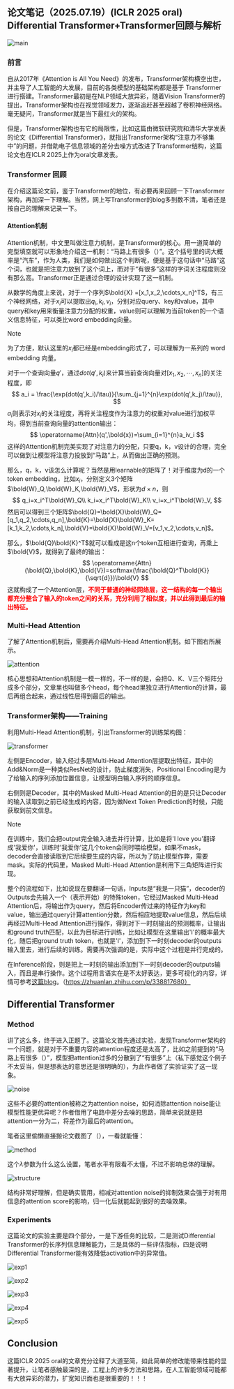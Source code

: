## 论文笔记（2025.07.19）(ICLR 2025 oral) Differential Transformer+Transformer回顾与解析

![main](images/2025-07-19-Differential%20Transformer/main.png)

### 前言

自从2017年《Attention is All You Need》的发布，Transformer架构横空出世，并主导了人工智能的大发展，目前的各类模型的基础架构都是基于 Transformer 进行搭建。Transformer最初是在NLP领域大放异彩，随着Vision Transformer的提出，Transformer架构也在视觉领域发力，逐渐追赶甚至超越了卷积神经网络。毫无疑问，Transformer就是当下最红火的架构。

但是，Transformer架构也有它的局限性，比如这篇由微软研究院和清华大学发表的论文《Differential Transformer》，就指出Transformer架构“注意力不够集中”的问题，并借助电子信息领域的差分去噪方式改进了Transformer结构，这篇论文也在ICLR 2025上作为oral文章发表。

### Transformer 回顾

在介绍这篇论文前，鉴于Transformer的地位，有必要再来回顾一下Transformer架构，再加深一下理解。当然，网上写Transformer的blog多到数不清，笔者还是按自己的理解来记录一下。

#### Attention机制

Attention机制，中文里叫做注意力机制，是Transformer的核心。用一道简单的完型填空就可以形象地介绍这一机制：“马路上有很多（）”。这个括号里的词大概率是“汽车”，作为人类，我们是如何做出这个判断呢，便是基于这句话中“马路”这个词，也就是把注意力放到了这个词上，而对于“有很多”这样的字词关注程度则没有那么高。Transformer正是通过合理的设计实现了这一机制。



从数学的角度上来说，对于一个序列$\bold{X} =[x_1,x_2,\cdots,x_n]^T$，有三个神经网络，对于$x_i$可以提取出$q_i,k_i,v_i$，分别对应query、key和value，其中query和key用来衡量注意力分配的权重，value则可以理解为当前token的一个语义信息特征，可以类比word embedding向量。

> [!NOTE]
>
> 为了方便，默认这里的$x_i$都已经是embedding形式了，可以理解为一系列的 word embedding 向量。

对于一个查询向量$q'$，通过$dot(q',k_i)$来计算当前查询向量对$[x_1,x_2,\cdots,x_n]$的关注程度，即
$$
a_i = \frac{\exp(dot(q',k_i)/\tau)}{\sum_{j=1}^{n}\exp(dot(q',k_j)/\tau)},
$$
$a_i$则表示对$x_i$的关注程度，再将关注程度作为注意力的权重对value进行加权平均，得到当前查询向量的attention输出：
$$
\operatorname{Attn}(q',\bold{x})=\sum_{i=1}^{n}a_iv_i
$$
这样的Attention机制完美实现了对注意力的分配，只要q，k，v设计的合理，完全可以做到让模型将注意力投放到“马路”上，从而做出正确的预测。

那么，q，k，v该怎么计算呢？当然是用learnable的矩阵了！对于维度为d的一个token embedding，比如$x_i$，分别定义3个矩阵$\bold{W}_Q,\bold{W}_K,\bold{W}_V$，形状为$d\times n$，则
$$
q_i=x_i^T\bold{W}_Q\\
k_i=x_i^T\bold{W}_K\\
v_i=x_i^T\bold{W}_V,
$$
然后可以得到三个矩阵$\bold{Q}=\bold{X}\bold{W}_Q=[q_1,q_2,\cdots,q_n],\bold{K}=\bold{X}\bold{W}_K=[k_1,k_2,\cdots,k_n],\bold{V}=\bold{X}\bold{W}_V=[v_1,v_2,\cdots,v_n]$。

那么，$\bold{Q}\bold{K}^T$就可以看成是这n个token互相进行查询，再乘上$\bold{V}$，就得到了最终的输出：
$$
\operatorname{Attn}(\bold{Q},\bold{K},\bold{V})=softmax(\frac{\bold{Q}^T\bold{K}}{\sqrt{d}})\bold{V}
$$
这就构成了一个Attention层，**<font color='red'>不同于普通的神经网络层，这一结构的每一个输出都充分整合了输入的token之间的关系，充分利用了相似度，并以此得到最后的输出特征。</font>**





### Multi-Head Attention

了解了Attention机制后，需要再介绍Multi-Head Attention机制。如下图右所展示。

![attention](images/2025-07-19-Differential%20Transformer/attention.png)

核心思想和Attention机制是一模一样的，不一样的是，会把Q、K、V三个矩阵分成多个部分，文章里也叫做多个head，每个head里独立进行Attention的计算，最后再组合起来，通过线性层得到最后的输出。



### Transformer架构——Training

利用Multi-Head Attention机制，引出Transformer的训练架构图：

![transformer](images/2025-07-19-Differential%20Transformer/transformer.png)

左侧是Encoder，输入经过多层Multi-Head Attention层提取出特征，其中的Add&Norm是一种类似ResNet的设计，防止梯度消失，Positional Encoding是为了给输入的序列添加位置信息，让模型明白输入序列的顺序信息。

右侧则是Decoder，其中的Masked Multi-Head Attention的目的是只让Decoder的输入读取到之前已经生成的内容，因为做Next Token Prediction的时候，只能获取到前文信息。

> [!NOTE]
>
> 在训练中，我们会把output完全输入进去并行计算，比如是将'I love you'翻译成'我爱你'，训练时'我爱你'这几个token会同时喂给模型，如果不mask，decoder会直接读取到它后续要生成的内容，所以为了防止模型作弊，需要mask。实际的代码里，Masked Multi-Head Attention是利用下三角矩阵进行实现。

整个的流程如下，比如说现在要翻译一句话，Inputs是“我是一只猫”，decoder的Outputs会先输入一个<BOS>（表示开始）的特殊token，它经过Masked Multi-Head Attention后，将输出作为query，然后将Encoder传过来的特征作为key和value，输出通过query计算attention分数，然后相应地提取value信息，然后后续再经过Multi-Head Attention进行操作，得到对下一时刻输出的预测概率，让输出和ground truth匹配，以此为目标进行训练，比如让模型在这里输出'I'的概率最大化，随后把ground truth token，也就是'I'，添加到下一时刻decoder的outputs输入里去，进行后续的训练。需要再次强调的是，实际中这个过程是并行完成的。

在Inference阶段，则是把上一时刻的输出添加到下一时刻decoder的outputs输入，而且是串行操作。这个过程用言语实在是不太好表达，更多可视化的内容，详情可参考[这篇blog](https://zhuanlan.zhihu.com/p/338817680)。（https://zhuanlan.zhihu.com/p/338817680）



## Differential Transformer

### Method

讲了这么多，终于进入正题了。这篇论文首先通过实验，发现Transformer架构的一个问题，就是对于不重要内容的attention程度还是太高了，比如之前提到的“马路上有很多（）”，模型把attention过多的分散到了“有很多”上（私下感觉这个例子不太妥当，但是想表达的意思还是很明确的），为此作者做了实验证实了这一现象。

![noise](images/2025-07-19-Differential%20Transformer/noise.png)

这些不必要的attention被称之为attention noise，如何消除attention noise能让模型性能更优异呢？作者借用了电路中差分去噪的思路，简单来说就是把attention一分为二，将差作为最后的attention。

笔者这里偷懒直接搬论文截图了（），一看就能懂：

![method](images/2025-07-19-Differential%20Transformer/method.png)

这个$\lambda$参数为什么这么设置，笔者水平有限看不太懂，不过不影响总体的理解。

![structure](images/2025-07-19-Differential%20Transformer/structure.png)

结构非常好理解，但是确实管用，相减对attention noise的抑制效果会强于对有用信息的attention score的影响，归一化后就能起到很好的去噪效果。



### Experiments

这篇论文的实验主要是四个部分，一是下游任务的比较，二是测试Differential Transformer的长序列信息理解能力，三是具体的一些评估指标，四是说明Differential Transformer能有效降低activation中的异常值。

![exp1](images/2025-07-19-Differential%20Transformer/exp1.png)

![exp2](images/2025-07-19-Differential%20Transformer/exp2.png)

![exp3](images/2025-07-19-Differential%20Transformer/exp3.png)

![exp4](images/2025-07-19-Differential%20Transformer/exp4.png)

![exp5](images/2025-07-19-Differential%20Transformer/exp5.png)



## Conclusion

这篇ICLR 2025 oral的文章充分诠释了大道至简，如此简单的修改能带来性能的显著提升，让笔者感触最深的是，工程上的许多方法和思路，在人工智能领域可能都有大放异彩的潜力，扩宽知识面也是很重要的！！！
